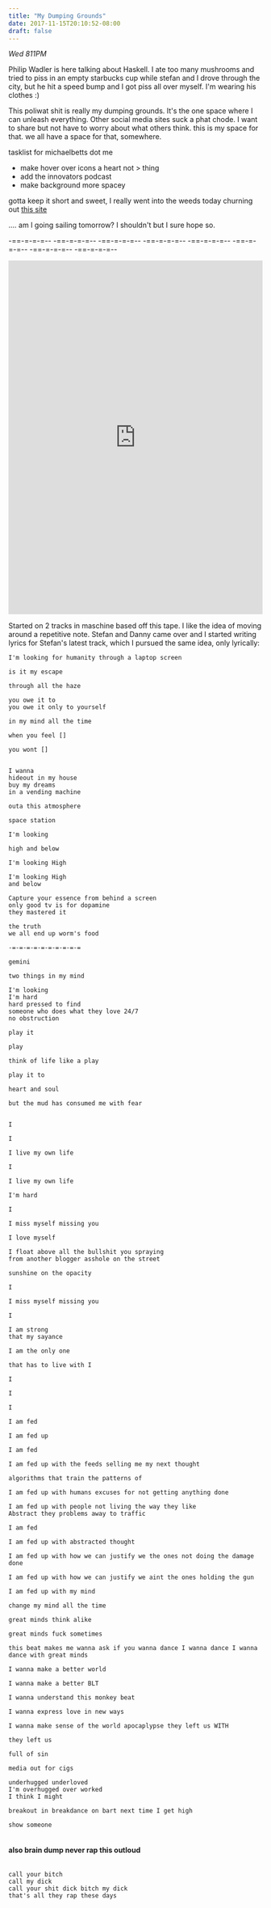 ```yaml
---
title: "My Dumping Grounds"
date: 2017-11-15T20:10:52-08:00
draft: false
---
```


*Wed 811PM*

Philip Wadler is here talking about Haskell. I ate too many mushrooms and tried to piss in an empty starbucks cup while stefan and I drove through the city, but he hit a speed bump and I got piss all over myself. I'm wearing his clothes :)


This poliwat shit is really my dumping grounds. It's the one space where I can unleash everything. Other social media sites suck a phat chode. I want to share but not have to worry about what others think. this is my space for that. we all have a space for that, somewhere.

tasklist for michaelbetts dot me

  - make hover over icons a heart not > thing
  - add the innovators podcast
  - make background more spacey


  gotta keep it short and sweet, I really went into the weeds today churning out [this site](http://innovatorsrad.io/)

  .... am I going sailing tomorrow? I shouldn't but I sure hope so.

  -==-=-=-=-- -==-=-=-=-- -==-=-=-=-- -==-=-=-=-- -==-=-=-=-- -==-=-=-=-- -==-=-=-=-- -==-=-=-=--

  <iframe width="100%" height="700" scrolling="no" frameborder="no" src="https://w.soundcloud.com/player/?url=https%3A//api.soundcloud.com/tracks/356472284%3Fsecret_token%3Ds-dpUu6&amp;color=%23ff5500&amp;auto_play=false&amp;hide_related=false&amp;show_comments=true&amp;show_user=true&amp;show_reposts=false&amp;show_teaser=true&amp;visual=true"></iframe>

Started on 2 tracks in maschine based off this tape. I like the idea of moving around a repetitive note. Stefan and Danny came over and I started writing lyrics for Stefan's latest track, which I pursued the same idea, only lyrically:

```
I'm looking for humanity through a laptop screen

is it my escape

through all the haze

you owe it to
you owe it only to yourself

in my mind all the time

when you feel []

you wont []


I wanna
hideout in my house
buy my dreams
in a vending machine

outa this atmosphere

space station

I'm looking

high and below

I'm looking High

I'm looking High
and below

Capture your essence from behind a screen
only good tv is for dopamine
they mastered it

the truth
we all end up worm's food

-=-=-=-=-=-=-=-=-=-=

gemini

two things in my mind

I'm looking
I'm hard
hard pressed to find
someone who does what they love 24/7
no obstruction

play it

play

think of life like a play

play it to

heart and soul

but the mud has consumed me with fear


I

I

I live my own life

I

I live my own life

I'm hard

I

I miss myself missing you

I love myself

I float above all the bullshit you spraying
from another blogger asshole on the street

sunshine on the opacity

I

I miss myself missing you

I

I am strong
that my sayance

I am the only one

that has to live with I

I

I

I

I am fed

I am fed up

I am fed

I am fed up with the feeds selling me my next thought

algorithms that train the patterns of

I am fed up with humans excuses for not getting anything done

I am fed up with people not living the way they like
Abstract they problems away to traffic

I am fed

I am fed up with abstracted thought

I am fed up with how we can justify we the ones not doing the damage done

I am fed up with how we can justify we aint the ones holding the gun

I am fed up with my mind

change my mind all the time

great minds think alike

great minds fuck sometimes

this beat makes me wanna ask if you wanna dance I wanna dance I wanna dance with great minds

I wanna make a better world

I wanna make a better BLT

I wanna understand this monkey beat

I wanna express love in new ways

I wanna make sense of the world apocaplypse they left us WITH

they left us

full of sin  

media out for cigs

underhugged underloved
I'm overhugged over worked
I think I might

breakout in breakdance on bart next time I get high

show someone


```






#### also brain dump never rap this outloud
```

call your bitch
call my dick
call your shit dick bitch my dick
that's all they rap these days

```
